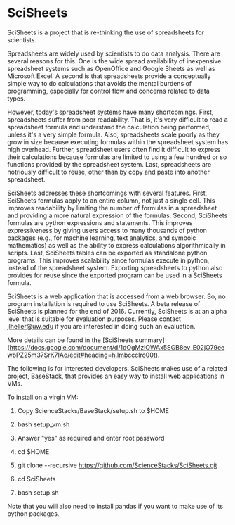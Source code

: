 # SciSheets
SciSheets is a project that is re-thinking the use of spreadsheets for scientists.

Spreadsheets are widely used by scientists to do data analysis. There are several reasons for this. One is the wide spread availability of inexpensive spreadsheet systems such as OpenOffice and Google Sheets as well as Microsoft Excel. A second is that spreadsheets provide a conceptually simple way to do calculations that avoids the mental burdens of programming, especially for control flow and concerns related to data types.

However, today's spreadsheet systems have many shortcomings. First, spreadsheets suffer from poor readability. That is, it's very difficult to read a spreadsheet formula and understand the calculation being performed, unless it's a very simple formula. Also, spreadsheets scale poorly as they grow in size because executing formulas within the spreadsheet system has high overhead. Further, spreadsheet users often find it difficult to express their calculations because formulas are limited to using a few hundred or so functions provided by the spreadsheet system. Last, spreadsheets are notriously difficult to reuse, other than by copy and paste into another spreadsheet.

SciSheets addresses these shortcomings with several features. First, SciSheets formulas apply to an entire column, not just a single cell. This improves readability by limiting the number of formulas in a spreadsheet and providing a more natural expression of the formulas. Second, SciSheets formulas are python expressions and statements. This improves expressiveness by giving users access to many thousands of python packages (e.g., for machine learning, text analytics, and symboic mathematics) as well as the ability to express calculations algorithmically in scripts. Last, SciSheets tables can be exported as standalone python programs. This improves scalability since formulas execute in python, instead of the spreadsheet system. Exporting spreadsheets to python also provides for reuse since the exported program can be used in a SciSheets formula.

SciSheets is a web application that is accessed from a web browser. So, no program installation is required to use SciSheets. A beta release of SciSheets is planned for the end of 2016. Currently, SciSheets is at an alpha level that is suitable for evaluation purposes. Please contact jlheller@uw.edu if you are interested in doing such an evaluation.

More details can be found in the [SciSheets summary] (https://docs.google.com/document/d/1dOgMzlOWAx5SGB8ev_E02jO79eewbPZ25m37SrK7IAo/edit#heading=h.lmbccclro00t).

The following is for interested developers. SciSheets makes use of a related project, BaseStack, that provides an easy way to install web applications in VMs.

To install on a virgin VM:

1. Copy ScienceStacks/BaseStack/setup.sh to $HOME

2. bash setup_vm.sh

3. Answer "yes" as required and enter root password

4. cd $HOME

5. git clone --recursive https://github.com/ScienceStacks/SciSheets.git

6. cd SciSheets

7. bash setup.sh

Note that you will also need to install pandas if you want to make use of its python packages.
